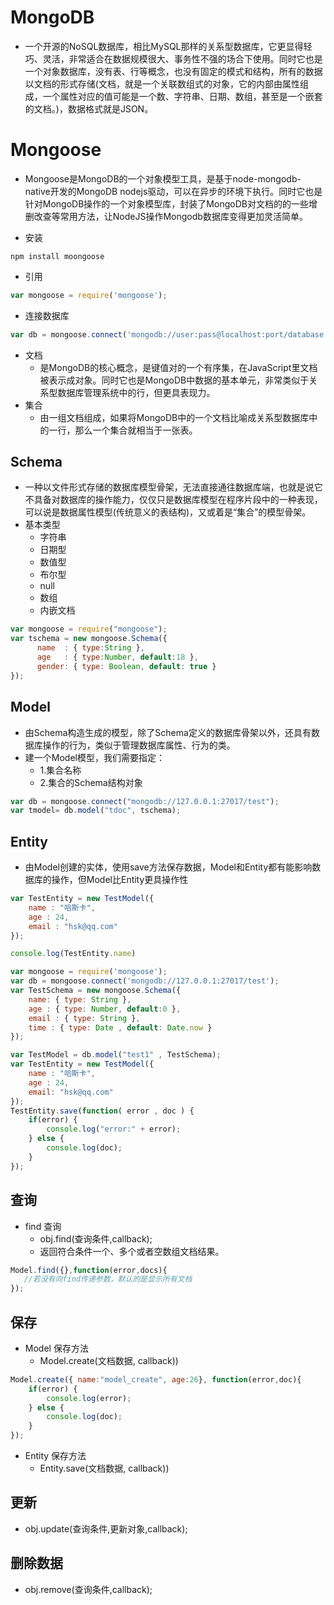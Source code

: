 # MongoDB
- 一个开源的NoSQL数据库，相比MySQL那样的关系型数据库，它更显得轻巧、灵活，非常适合在数据规模很大、事务性不强的场合下使用。同时它也是一个对象数据库，没有表、行等概念，也没有固定的模式和结构，所有的数据以文档的形式存储(文档，就是一个关联数组式的对象，它的内部由属性组成，一个属性对应的值可能是一个数、字符串、日期、数组，甚至是一个嵌套的文档。)，数据格式就是JSON。

# Mongoose
- Mongoose是MongoDB的一个对象模型工具，是基于node-mongodb-native开发的MongoDB nodejs驱动，可以在异步的环境下执行。同时它也是针对MongoDB操作的一个对象模型库，封装了MongoDB对文档的的一些增删改查等常用方法，让NodeJS操作Mongodb数据库变得更加灵活简单。

- 安装
```npm
npm install moongoose

```

- 引用
```javascript
var mongoose = require('mongoose');
```

- 连接数据库
```javascript
var db = mongoose.connect('mongodb://user:pass@localhost:port/database');
```

- 文档
    * 是MongoDB的核心概念，是键值对的一个有序集，在JavaScript里文档被表示成对象。同时它也是MongoDB中数据的基本单元，非常类似于关系型数据库管理系统中的行，但更具表现力。
- 集合
    * 由一组文档组成，如果将MongoDB中的一个文档比喻成关系型数据库中的一行，那么一个集合就相当于一张表。

## Schema
-  一种以文件形式存储的数据库模型骨架，无法直接通往数据库端，也就是说它不具备对数据库的操作能力，仅仅只是数据库模型在程序片段中的一种表现，可以说是数据属性模型(传统意义的表结构)，又或着是“集合”的模型骨架。
- 基本类型
    * 字符串
    * 日期型
    * 数值型
    * 布尔型
    * null
    * 数组
    * 内嵌文档

```javascript
var mongoose = require("mongoose");
var tschema = new mongoose.Schema({
	  name  : { type:String },
	  age   : { type:Number, default:18 },
	  gender: { type: Boolean, default: true }
});

```

## Model
- 由Schema构造生成的模型，除了Schema定义的数据库骨架以外，还具有数据库操作的行为，类似于管理数据库属性、行为的类。
- 建一个Model模型，我们需要指定：
    * 1.集合名称
    * 2.集合的Schema结构对象

```javascript
var db = mongoose.connect("mongodb://127.0.0.1:27017/test");
var tmodel= db.model("tdoc", tschema);
```
## Entity
- 由Model创建的实体，使用save方法保存数据，Model和Entity都有能影响数据库的操作，但Model比Entity更具操作性

```javascript
var TestEntity = new TestModel({
	name : "哈斯卡",
    age : 24,
    email : "hsk@qq.com"
});

console.log(TestEntity.name)
```

```javascript
var mongoose = require('mongoose');
var db = mongoose.connect('mongodb://127.0.0.1:27017/test');
var TestSchema = new mongoose.Schema({
	name: { type: String },
    age : { type: Number, default:0 },
    email : { type: String },
    time : { type: Date , default: Date.now }
});

var TestModel = db.model("test1" , TestSchema);
var TestEntity = new TestModel({
	name : "哈斯卡",
    age : 24,
    email: "hsk@qq.com"
});
TestEntity.save(function( error , doc ) {
	if(error) {
        console.log("error:" + error);
    } else {
        console.log(doc);
    }
});
```

## 查询
- find 查询
    * obj.find(查询条件,callback);
    * 返回符合条件一个、多个或者空数组文档结果。

```javascript
Model.find({},function(error,docs){
   //若没有向find传递参数，默认的是显示所有文档
});
```

## 保存
- Model 保存方法
    * Model.create(文档数据, callback))
```javascript
Model.create({ name:"model_create", age:26}, function(error,doc){
    if(error) {
        console.log(error);
    } else {
        console.log(doc);
    }
});
```
- Entity 保存方法
    *  Entity.save(文档数据, callback))

## 更新
- obj.update(查询条件,更新对象,callback);

## 删除数据
- obj.remove(查询条件,callback);
